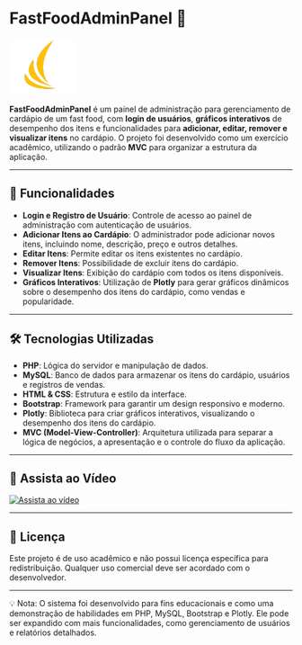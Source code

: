 # **FastFoodAdminPanel** 🍔

![Logo do Projeto](assets/img/logo.png)

**FastFoodAdminPanel** é um painel de administração para gerenciamento de cardápio de um fast food, com **login de usuários**, **gráficos interativos** de desempenho dos itens e funcionalidades para **adicionar, editar, remover e visualizar itens** no cardápio. O projeto foi desenvolvido como um exercício acadêmico, utilizando o padrão **MVC** para organizar a estrutura da aplicação.

---

## 🚀 Funcionalidades

- **Login e Registro de Usuário**: Controle de acesso ao painel de administração com autenticação de usuários.
- **Adicionar Itens ao Cardápio**: O administrador pode adicionar novos itens, incluindo nome, descrição, preço e outros detalhes.
- **Editar Itens**: Permite editar os itens existentes no cardápio.
- **Remover Itens**: Possibilidade de excluir itens do cardápio.
- **Visualizar Itens**: Exibição do cardápio com todos os itens disponíveis.
- **Gráficos Interativos**: Utilização de **Plotly** para gerar gráficos dinâmicos sobre o desempenho dos itens do cardápio, como vendas e popularidade.

---

## 🛠 Tecnologias Utilizadas

- **PHP**: Lógica do servidor e manipulação de dados.
- **MySQL**: Banco de dados para armazenar os itens do cardápio, usuários e registros de vendas.
- **HTML & CSS**: Estrutura e estilo da interface.
- **Bootstrap**: Framework para garantir um design responsivo e moderno.
- **Plotly**: Biblioteca para criar gráficos interativos, visualizando o desempenho dos itens do cardápio.
- **MVC (Model-View-Controller)**: Arquitetura utilizada para separar a lógica de negócios, a apresentação e o controle do fluxo da aplicação.

---

## 🎥 Assista ao Vídeo

[![Assista ao vídeo](https://img.youtube.com/vi/pAdoFUxNVn8/0.jpg)](https://youtu.be/pAdoFUxNVn8?si=MJFefVi-BUzpQx4Z)

---

## 📅 Licença

Este projeto é de uso acadêmico e não possui licença específica para redistribuição. Qualquer uso comercial deve ser acordado com o desenvolvedor.

---

💡 Nota: O sistema foi desenvolvido para fins educacionais e como uma demonstração de habilidades em PHP, MySQL, Bootstrap e Plotly. Ele pode ser expandido com mais funcionalidades, como gerenciamento de usuários e relatórios detalhados.
